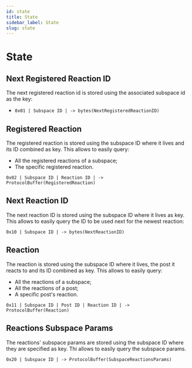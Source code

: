 ```yaml
---
id: state
title: State
sidebar_label: State
slug: state
---
```


# State

## Next Registered Reaction ID
The next registered reaction id is stored using the associated subspace id as the key:

- `0x01 | Subspace ID | -> bytes(NextRegisteredReactionID)`

## Registered Reaction
The registered reaction is stored using the subspace ID where it lives and its ID combined as key. This allows to easily
query:
- All the registered reactions of a subspace;
- The specific registered reaction.

`0x02 | Subspace ID | Reaction ID | -> ProtocolBuffer(RegisteredReaction)`

## Next Reaction ID
The next reaction ID is stored using the subspace ID where it lives as key. This allows to easily query the ID to be used next
for the newest reaction:

`0x10 | Subspace ID | -> bytes(NextReactionID)`

## Reaction
The reaction is stored using the subspace ID where it lives, the post it reacts to and its ID combined as key. This allows to easily query:
- All the reactions of a subspace;
- All the reactions of a post;
- A specific post's reaction.

`0x11 | Subspace ID | Post ID | Reaction ID | -> ProtocolBuffer(Reaction)`

## Reactions Subspace Params
The reactions' subspace params are stored using the subspace ID where they are specified as key. Thi allows to easily query
the subspace params.

`0x20 | Subspace ID | -> ProtocolBuffer(SubspaceReactionsParams)`